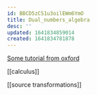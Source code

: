 ```yaml
---
id: BBCD5zCS1u3oilEWm6YmO
title: Dual_numbers_algebra
desc: ''
updated: 1641834859014
created: 1641834781878
---
```



[Some tutorial from oxford](https://www.robots.ox.ac.uk/~tvg/publications/talks/autodiff.pdf)

[[calculus]]

[[source transformations]]

